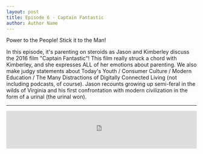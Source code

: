 ```yaml
---
layout: post
title: Episode 6 - Captain Fantastic
author: Author Name
---
```


Power to the People! Stick it to the Man!

In this episode, it's parenting on steroids as Jason and Kimberley discuss the 2016 film "Captain Fantastic"! This film really struck a chord with Kimberley, and she expresses ALL of her emotions about parenting. We also make judgy statements about Today's Youth / Consumer Culture / Modern Education / The Many Distractions of Digitally Connected Living (not including podcasts, of course).  Jason recounts growing up semi-feral in the wilds of Virginia and his first confrontation with modern civilization in the form of a urinal (the urinal won).

----- 

<iframe src="https://www.podbean.com/media/player/8bxev-74c05b?from=yiiadmin&skin=1&btn-skin=104&share=1&fonts=Helvetica&auto=0&download=0&rtl=0" scrolling="no" data-name="pb-iframe-player" width="100%" height="100" frameborder="0"></iframe>
